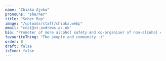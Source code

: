 ```yaml
---
name: "Chiaka Ajoku"
pronouns: "she/her"
title: "Sober Rep"
image: "/uploads/staff/chiaka.webp"
email: "cna1@st-andrews.ac.uk"
bio: "Promoter of more alcohol safety and co-organiser of non-alcohol centred events. Will very often be found running around at free bars offering people cups of water <3"
favouriteThing: "The people and community :)"
order: 8
draft: false
isExec: false
---
```

